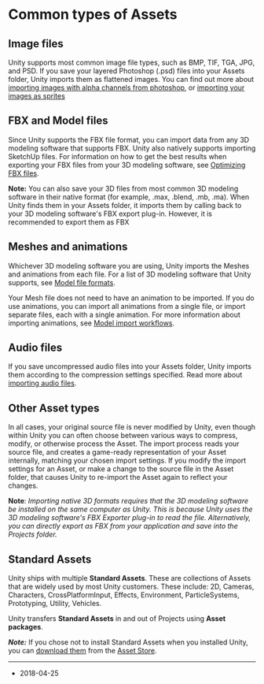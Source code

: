# Common types of Assets

## Image files
Unity supports most common image file types, such as BMP, TIF, TGA, JPG, and PSD. If you save your layered Photoshop (.psd) files into your Assets folder, Unity imports them as flattened images. You can find out more about [importing images with alpha channels from photoshop](HOWTO-alphamaps), or [importing your images as sprites](SpriteEditor)

## FBX and Model files
Since Unity supports the FBX file format, you can import data from any 3D modeling software that supports FBX. Unity also natively supports importing SketchUp files. For information on how to get the best results when exporting your FBX files from your 3D modeling software, see [Optimizing FBX files](HOWTO-importObject).

**Note:** You can also save your 3D files from most common 3D modeling software in their native format (for example, .max, .blend, .mb, .ma). When Unity finds them in your Assets folder, it imports them by calling back to your 3D modeling software's FBX export plug-in. However, it is recommended to export them as FBX 

## Meshes and animations
Whichever 3D modeling software you are using, Unity imports the Meshes and animations from each file. For a list of 3D modeling software that Unity supports, see [Model file formats](3D-formats).

Your Mesh file does not need to have an animation to be imported. If you do use animations, you can import all animations from a single file, or import separate files, each with a single animation. For more information about importing animations, see [Model import workflows](ImportingModelFiles).

## Audio files
If you save uncompressed audio files into your Assets folder, Unity imports them according to the compression settings specified. Read more about [importing audio files](AudioFiles).

## Other Asset types
In all cases, your original source file is never modified by Unity, even though within Unity you can often choose between various ways to compress, modify, or otherwise process the Asset. The import process reads your source file, and creates a game-ready representation of your Asset internally, matching your chosen import settings. If you modify the import settings for an Asset, or make a change to the source file in the Asset folder, that causes Unity to re-import the Asset again to reflect your changes.

**Note**: *Importing native 3D formats requires that the 3D modeling software be installed on the same computer as Unity. This is because Unity uses the 3D modeling software's FBX Exporter plug-in to read the file. Alternatively, you can directly export as FBX from your application and save into the Projects folder.*

<a name="Standard"></a>
## Standard Assets

Unity ships with multiple __Standard Assets__. These are collections of Assets that are widely used by most Unity customers. These include: 2D, Cameras, Characters, CrossPlatformInput, Effects, Environment, ParticleSystems, Prototyping, Utility, Vehicles.  

Unity transfers __Standard Assets__ in and out of Projects using __Asset packages__.

***Note:*** If you chose not to install Standard Assets when you installed Unity, you can [download them](AssetPackages#Standard) from the [Asset Store](https://assetstore.unity.com/packages/essentials/asset-packs/standard-assets-32351).

---

* <span class="page-edit"> 2018-04-25  <!-- include IncludeTextAmendPageSomeEdit --></span>

